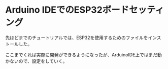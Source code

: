 # Arduino IDEでのESP32ボードセッティング

先ほどまでのチュートリアルでは、ESP32を使用するためのファイルをインストールした。

ここまでくれば実際に開発ができるようになったが、ArduinoIDE上ではまだ動かないので、設定をしていく。